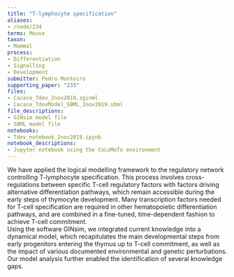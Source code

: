 ```yaml
---
title: "T-lymphocyte specification"
aliases:
- /node/234
terms: Mouse
taxon: 
- Mammal
process: 
- Differentiation
- Signalling
- Development
submitter: Pedro Monteiro
supporting_paper: "233"
files: 
- Cacace_Tdev_2nov2019.zginml
- Cacace_TdevModel_SBML_2nov2019.sbml
file_descriptions: 
- GINsim model file
- SBML model file
notebooks:
- Tdev_notebook_2nov2019.ipynb
notebook_descriptions: 
- Jupyter notebook using the CoLoMoTo environment
---
```



We have applied the logical modelling framework to the regulatory network
controlling T-lymphocyte specification. This process involves cross-
regulations between specific T-cell regulatory factors with factors driving
alternative differentiation pathways, which remain accessible during the early
steps of thymocyte development. Many transcription factors needed for T-cell
specification are required in other hematopoietic differentiation pathways,
and are combined in a fine-tuned, time-dependent fashion to achieve T-cell
commitment.  
Using the software GINsim, we integrated current knowledge into a dynamical
model, which recapitulates the main developmental steps from early progenitors
entering the thymus up to T-cell commitment, as well as the impact of various
documented environmental and genetic perturbations. Our model analysis further
enabled the identification of several knowledge gaps.


